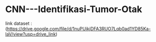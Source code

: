 # CNN---Identifikasi-Tumor-Otak
link dataset : (https://drive.google.com/file/d/1nuPUikjDFA3RUO7Lqb0ad1YD85Ka-laV/view?usp=drive_link)
